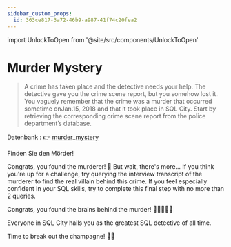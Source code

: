 ```yaml
---
sidebar_custom_props:
  id: 363ce817-3a72-46b9-a987-41f74c20fea2
---
```


import UnlockToOpen from '@site/src/components/UnlockToOpen'

# Murder Mystery

> A crime has taken place and the detective needs your help. The detective gave you the crime scene report, but you somehow lost it. You vaguely remember that the crime was a ​murder​ that occurred sometime on ​Jan.15, 2018​ and that it took place in ​SQL City​. Start by retrieving the corresponding crime scene report from the police department’s database.


Datenbank
: 👉 [murder_mystery](https://db-sql.ch/connections/6750d31f-6978-4e24-b044-e2dd9763bd4f/murder_mystery)

Finden Sie den Mörder!

<Answer type="text" webKey="1c69d8a7-1bdb-4152-9019-e95e7f76bc6e" monospace />

<UnlockToOpen webKey="d4aacf64-46fb-424c-9d19-9beb8afc0db6" solution="Jeremy Bowers" >

Congrats, you found the murderer! 🥳 But wait, there's more... If you think you're up for a challenge, try querying the interview transcript of the murderer to find the real villain behind this crime. If you feel especially confident in your SQL skills, try to complete this final step with no more than 2 queries.


<Answer type="text" webKey="00c67707-b1c9-43d3-a475-3f2cb8e64f35" monospace />

<UnlockToOpen webKey="755bb710-f142-4b53-85d6-8c875d16fe65" solution="Miranda Priestly">


Congrats, you found the brains behind the murder! 🥳🥳🥳🥳🥳

Everyone in SQL City hails you as the greatest SQL detective of all time.

Time to break out the champagne! 🍾🥂

</UnlockToOpen>

</UnlockToOpen>